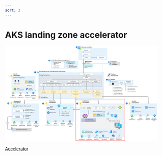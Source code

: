 ```yaml
---
sort: 3
---
```


# AKS landing zone accelerator

![Alt text](aks-eslz-architecture.png)


[Accelerator](https://learn.microsoft.com/en-us/azure/cloud-adoption-framework/scenarios/app-platform/aks/landing-zone-accelerator)